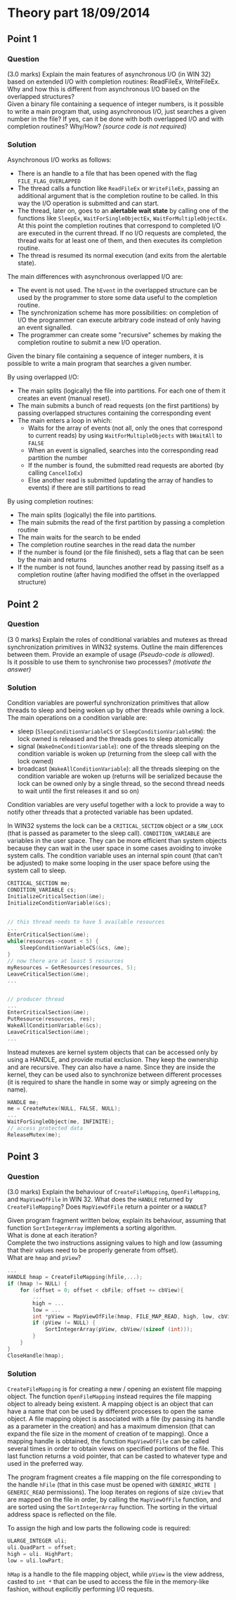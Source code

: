 # Theory part 18/09/2014

## Point 1

### Question

(3.0 marks) Explain the main features of asynchronous I/O (in WIN 32) based on extended I/O with completion routines: ReadFileEx, WriteFileEx.  
Why and how this is different from asynchronous I/O based on the overlapped structures?  
Given a binary file containing a sequence of integer numbers, is it possible to write a main program that, using asynchronous I/O, just searches a given number in the file? If yes, can it be done with both overlapped I/O and with completion routines? Why/How? *(source code is not required)*

### Solution

Asynchronous I/O works as follows:

* There is an handle to a file that has been opened with the flag `FILE_FLAG_OVERLAPPED`
* The thread calls a function like `ReadFileEx` or `WriteFileEx`, passing an additional argument that is the completion routine to be called. In this way the I/O operation is submitted and can start.
* The thread, later on, goes to an **alertable wait state** by calling one of the functions like `SleepEx`, `WaitForSingleObjectEx`, `WaitForMultipleObjectEx`. At this point the completion routines that correspond to completed I/O are executed in the current thread. If no I/O requests are completed, the thread waits for at least one of them, and then executes its completion routine.
* The thread is resumed its normal execution (and exits from the alertable state).

The main differences with asynchronous overlapped I/O are:

* The event is not used. The `hEvent` in the overlapped structure can be used by the programmer to store some data useful to the completion routine.
* The synchronization scheme has more possibilities: on completion of I/O the programmer can execute arbitrary code instead of only having an event signalled.
* The programmer can create some "recursive" schemes by making the completion routine to submit a new I/O operation.

Given the binary file containing a sequence of integer numbers, it is possible to write a main program that searches a given number.

By using overlapped I/O:

* The main splits (logically) the file into partitions. For each one of them it creates an event (manual reset).
* The main submits a bunch of read requests (on the first partitions) by passing overlapped structures containing the corresponding event
* The main enters a loop in which:
  * Waits for the array of events (not all, only the ones that correspond to current reads) by using `WaitForMultipleObjects` with `bWaitAll` to `FALSE`
  * When an event is signalled, searches into the corresponding read partition the number
  * If the number is found, the submitted read requests are aborted (by calling `CancelIoEx`)
  * Else another read is submitted (updating the array of handles to events) if there are still partitions to read

By using completion routines:

* The main splits (logically) the file into partitions.
* The main submits the read of the first partition by passing a completion routine
* The main waits for the search to be ended
* The completion routine searches in the read data the number
* If the number is found (or the file finished), sets a flag that can be seen by the main and returns
* If the number is not found, launches another read by passing itself as a completion routine (after having modified the offset in the overlapped structure)

## Point 2

### Question

 (3 0 marks) Explain the roles of conditional variables and mutexes as thread synchronization primitives in WIN32 systems. Outline the main differences between them. Provide an example of usage *(Pseudo-code is allowed)*.  
 Is it possible to use them to synchronise two processes? *(motivate the answer)*

### Solution

Condition variables are powerful synchronization primitives that allow threads to sleep and being woken up by other threads while owning a lock. The main operations on a condition variable are:

* sleep (`SleepConditionVariableCS` or `SleepConditionVariableSRW`): the lock owned is released and the threads goes to sleep atomically
* signal (`WakeOneConditionVariable`): one of the threads sleeping on the condition variable is woken up (returning from the sleep call with the lock owned)
* broadcast (`WakeAllConditionVariable`): all the threads sleeping on the condition variable are woken up (returns will be serialized because the lock can be owned only by a single thread, so the second thread needs to wait until the first releases it and so on)

Condition variables are very useful together with a lock to provide a way to notify other threads that a protected variable has been updated.

In WIN32 systems the lock can be a `CRITICAL_SECTION` object or a `SRW_LOCK` (that is passed as parameter to the sleep call). `CONDITION_VARIABLE` are variables in the user space. They can be more efficient than system objects because they can wait in the user space in some cases avoiding to invoke system calls. The condition variable uses an internal spin count (that can't be adjusted) to make some looping in the user space before using the system call to sleep.

```c
CRITICAL_SECTION me;
CONDITION_VARIABLE cs;
InitializeCriticalSection(&me);
InitializeConditionVariable(&cs);


// this thread needs to have 5 available resources
...
EnterCriticalSection(&me);
while(resources->count < 5) {
    SleepConditionVariableCS(&cs, &me);
}
// now there are at least 5 resources
myResources = GetResources(resources, 5);
LeaveCriticalSection(&me);
...


// producer thread
...
EnterCriticalSection(&me);
PutResource(resources, res);
WakeAllConditionVariable(&cs);
LeaveCriticalSection(&me);
...
```

Instead mutexes are kernel system objects that can be accessed only by using a HANDLE, and provide mutial exclusion. They keep the ownership and are recursive. They can also have a name. Since they are inside the kernel, they can be used also to synchronize between different processes (it is required to share the handle in some way or simply agreeing on the name).

```c
HANDLE me;
me = CreateMutex(NULL, FALSE, NULL);
...
WaitForSingleObject(me, INFINITE);
// access protected data
ReleaseMutex(me);
```

## Point 3

### Question

 (3.0 marks) Explain the behaviour of `CreateFileMapping`, `OpenFileMapping`, and `MapViewOfFile` in WIN 32. What does the `HANDLE` returned by `CreateFileMapping`? Does `MapViewOfFile` return a pointer or a `HANDLE`?

Given program fragment written below, explain its behaviour, assuming that function `SortIntegerArray` implements a sorting algorithm.  
What is done at each iteration?  
Complete the two instructions assigning values to high and low (assuming that their values need to be properly generate from offset).  
What are `hmap` and `pView`?

```c
...
HANDLE hmap = CreateFileMapping(hfile,...);
if (hmap != NULL) {
    for (offset = 0; offset < cbFile; offset += cbView){
        ...
        high = ...
        low = ...
        int *pView = MapViewOfFile(hmap, FILE_MAP_READ, high, low, cbView);
        if (pView != NULL) {
            SortIntegerArray(pView, cbView/(sizeof (int)));
        }
    }
}
CloseHandle(hmap);
```

### Solution

`CreateFileMapping` is for creating a new / opening an existent file mapping object. The function `OpenFileMapping` instead requires the file mapping object to already being existent. A mapping object is an object that can have a name that con be used by different processes to open the same object. A file mapping object is associated with a file (by passing its handle as a parameter in the creation) and has a maximum dimension (that can expand the file size in the moment of creation of te mapping). Once a mapping handle is obtained, the function `MapViewOfFile` can be called several times in order to obtain views on specified portions of the file. This last function returns a void pointer, that can be casted to whatever type and used in the preferred way.

The program fragment creates a file mapping on the file corresponding to the handle `hFile` (that in this case must be opened with `GENERIC_WRITE | GENERIC_READ` permissions). The loop iterates on regions of size `cbView` that are mapped on the file in order, by calling the `MapViewOfFile` function, and are sorted using the `SortIntegerArray` function. The sorting in the virtual address space is reflected on the file.

To assign the high and low parts the following code is required:

```c
ULARGE_INTEGER uli;
uli.QuadPart = offset;
high = uli. HighPart;
low = uli.lowPart;
```

`hMap` is a handle to the file mapping object, while `pView` is the view address, casted to `int *` that can be used to access the file in the memory-like fashion, without explicitly performing I/O requests.